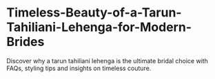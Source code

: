 # Timeless-Beauty-of-a-Tarun-Tahiliani-Lehenga-for-Modern-Brides
Discover why a tarun tahiliani lehenga is the ultimate bridal choice with FAQs, styling tips and insights on timeless couture.
